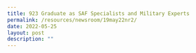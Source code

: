 ```yaml
---
title: 923 Graduate as SAF Specialists and Military Experts
permalink: /resources/newsroom/19may22nr2/
date: 2022-05-25
layout: post
description: ""
---
```

